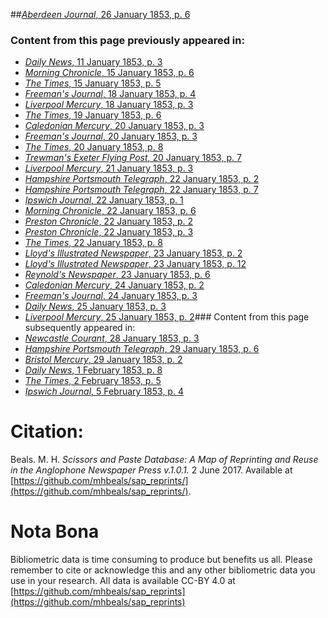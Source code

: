 ##[*Aberdeen Journal*, 26 January 1853, p. 6](https://mhbeals.github.io/sap_html/Aberdeen-Journal/Aberdeen-Journal-26-January-1853-p-6)

### Content from this page previously appeared in:
+ [*Daily News*, 11 January 1853, p. 3](https://mhbeals.github.io/sap_html/Daily-News/Daily-News-11-January-1853-p-3)
+ [*Morning Chronicle*, 15 January 1853, p. 6](https://mhbeals.github.io/sap_html/Morning-Chronicle/Morning-Chronicle-15-January-1853-p-6)
+ [*The Times*, 15 January 1853, p. 5](https://mhbeals.github.io/sap_html/The-Times/The-Times-15-January-1853-p-5)
+ [*Freeman's Journal*, 18 January 1853, p. 4](https://mhbeals.github.io/sap_html/Freeman's-Journal/Freeman's-Journal-18-January-1853-p-4)
+ [*Liverpool Mercury*, 18 January 1853, p. 3](https://mhbeals.github.io/sap_html/Liverpool-Mercury/Liverpool-Mercury-18-January-1853-p-3)
+ [*The Times*, 19 January 1853, p. 6](https://mhbeals.github.io/sap_html/The-Times/The-Times-19-January-1853-p-6)
+ [*Caledonian Mercury*, 20 January 1853, p. 3](https://mhbeals.github.io/sap_html/Caledonian-Mercury/Caledonian-Mercury-20-January-1853-p-3)
+ [*Freeman's Journal*, 20 January 1853, p. 3](https://mhbeals.github.io/sap_html/Freeman's-Journal/Freeman's-Journal-20-January-1853-p-3)
+ [*The Times*, 20 January 1853, p. 8](https://mhbeals.github.io/sap_html/The-Times/The-Times-20-January-1853-p-8)
+ [*Trewman's Exeter Flying Post*, 20 January 1853, p. 7](https://mhbeals.github.io/sap_html/Trewman's-Exeter-Flying-Post/Trewman's-Exeter-Flying-Post-20-January-1853-p-7)
+ [*Liverpool Mercury*, 21 January 1853, p. 3](https://mhbeals.github.io/sap_html/Liverpool-Mercury/Liverpool-Mercury-21-January-1853-p-3)
+ [*Hampshire Portsmouth Telegraph*, 22 January 1853, p. 2](https://mhbeals.github.io/sap_html/Hampshire-Portsmouth-Telegraph/Hampshire-Portsmouth-Telegraph-22-January-1853-p-2)
+ [*Hampshire Portsmouth Telegraph*, 22 January 1853, p. 7](https://mhbeals.github.io/sap_html/Hampshire-Portsmouth-Telegraph/Hampshire-Portsmouth-Telegraph-22-January-1853-p-7)
+ [*Ipswich Journal*, 22 January 1853, p. 1](https://mhbeals.github.io/sap_html/Ipswich-Journal/Ipswich-Journal-22-January-1853-p-1)
+ [*Morning Chronicle*, 22 January 1853, p. 6](https://mhbeals.github.io/sap_html/Morning-Chronicle/Morning-Chronicle-22-January-1853-p-6)
+ [*Preston Chronicle*, 22 January 1853, p. 2](https://mhbeals.github.io/sap_html/Preston-Chronicle/Preston-Chronicle-22-January-1853-p-2)
+ [*Preston Chronicle*, 22 January 1853, p. 3](https://mhbeals.github.io/sap_html/Preston-Chronicle/Preston-Chronicle-22-January-1853-p-3)
+ [*The Times*, 22 January 1853, p. 8](https://mhbeals.github.io/sap_html/The-Times/The-Times-22-January-1853-p-8)
+ [*Lloyd's Illustrated Newspaper*, 23 January 1853, p. 2](https://mhbeals.github.io/sap_html/Lloyd's-Illustrated-Newspaper/Lloyd's-Illustrated-Newspaper-23-January-1853-p-2)
+ [*Lloyd's Illustrated Newspaper*, 23 January 1853, p. 12](https://mhbeals.github.io/sap_html/Lloyd's-Illustrated-Newspaper/Lloyd's-Illustrated-Newspaper-23-January-1853-p-12)
+ [*Reynold's Newspaper*, 23 January 1853, p. 6](https://mhbeals.github.io/sap_html/Reynold's-Newspaper/Reynold's-Newspaper-23-January-1853-p-6)
+ [*Caledonian Mercury*, 24 January 1853, p. 2](https://mhbeals.github.io/sap_html/Caledonian-Mercury/Caledonian-Mercury-24-January-1853-p-2)
+ [*Freeman's Journal*, 24 January 1853, p. 3](https://mhbeals.github.io/sap_html/Freeman's-Journal/Freeman's-Journal-24-January-1853-p-3)
+ [*Daily News*, 25 January 1853, p. 3](https://mhbeals.github.io/sap_html/Daily-News/Daily-News-25-January-1853-p-3)
+ [*Liverpool Mercury*, 25 January 1853, p. 2](https://mhbeals.github.io/sap_html/Liverpool-Mercury/Liverpool-Mercury-25-January-1853-p-2)### Content from this page subsequently appeared in:
+ [*Newcastle Courant*, 28 January 1853, p. 3](https://mhbeals.github.io/sap_html/Newcastle-Courant/Newcastle-Courant-28-January-1853-p-3)
+ [*Hampshire Portsmouth Telegraph*, 29 January 1853, p. 6](https://mhbeals.github.io/sap_html/Hampshire-Portsmouth-Telegraph/Hampshire-Portsmouth-Telegraph-29-January-1853-p-6)
+ [*Bristol Mercury*, 29 January 1853, p. 2](https://mhbeals.github.io/sap_html/Bristol-Mercury/Bristol-Mercury-29-January-1853-p-2)
+ [*Daily News*, 1 February 1853, p. 8](https://mhbeals.github.io/sap_html/Daily-News/Daily-News-1-February-1853-p-8)
+ [*The Times*, 2 February 1853, p. 5](https://mhbeals.github.io/sap_html/The-Times/The-Times-2-February-1853-p-5)
+ [*Ipswich Journal*, 5 February 1853, p. 4](https://mhbeals.github.io/sap_html/Ipswich-Journal/Ipswich-Journal-5-February-1853-p-4)
                    
# Citation: 

Beals. M. H. *Scissors and Paste Database: A Map of Reprinting and Reuse in the Anglophone Newspaper Press v.1.0.1.* 2 June 2017. Available at [https://github.com/mhbeals/sap_reprints/](https://github.com/mhbeals/sap_reprints/). 
                    
# Nota Bona

Bibliometric data is time consuming to produce but benefits us all. Please remember to cite or acknowledge this and any other bibliometric data you use in your research. All data is available CC-BY 4.0 at [https://github.com/mhbeals/sap_reprints](https://github.com/mhbeals/sap_reprints)